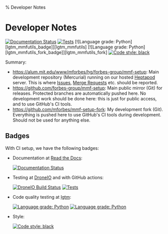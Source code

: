 % Developer Notes

Developer Notes
===============

[![Documentation Status][rtd_badge]][rtd]
[![Tests][ci_badge]][ci]
[![Language grade: Python][lgtm_mmfutils_badge]][lgtm_mmfutils]
[![Language grade: Python][lgtm_mmfutils_fork_badge]][lgtm_mmfutils_fork]
[![Code style: black][black_img]][black]

Summary:

* https://alum.mit.edu/www/mforbes/hg/forbes-group/mmf-setup: Main development
  repository (Mercurial) running on our hosted [Heptapod] server.  This is where
  [Issues](https://alum.mit.edu/www/mforbes/hg/forbes-group/mmf-setup/issues), [Merge
  Requests](https://alum.mit.edu/www/mforbes/hg/forbes-group/mmf-setup/merge_requests)
  etc. should be reported.
* https://github.com/forbes-group/mmf-setup: Main public mirror (Git) for releases.
  Protected branches are automatically pushed here.  No development work should be done
  here: this is just for public access, and to use GitHub's CI tools.
* https://github.com/mforbes/mmf-setup-fork: My development fork (Git).  Everything
  is pushed here to use GitHub's CI tools during development.  Should not be used for
  anything else.
  
## Badges

With CI setup, we have the following badges:

* Documentation at [Read the Docs](https://readthedocs.org):

    [![Documentation Status][rtd_badge]][rtd]

* Testing at [DroneIO](https://cloud.drone.io) and with GitHub actions:
    
    [![DroneIO Build Status][drone_badge]][drone]
    [![Tests][ci_badge]][ci]

* Code quality testing at [lgtm](https://lgtm.com):

    [![Language grade: Python][lgtm_mmf-setup_badge]][lgtm_mmf-setup]
    [![Language grade: Python][lgtm_mmf-setup_fork_badge]][lgtm_mmf-setup_fork]

* Style:

    [![Code style: black][black_img]][black]


[rtd_badge]: <https://readthedocs.org/projects/mmf-setup/badge/?version=latest>
[rtd]: <https://mmf-setup.readthedocs.io/en/latest/?badge=latest>


[drone_badge]: <https://cloud.drone.io/api/badges/forbes-group/mmf-setup/status.svg>
[drone]: https://cloud.drone.io/forbes-group/mmf-setup
[ci_badge]: <https://github.com/mforbes/mmf-setup-fork/actions/workflows/tests.yml/badge.svg?branch=topic%2F0.6.0%2Fgithub_ci>
[ci]: <https://github.com/mforbes/mmf-setup-fork/actions/workflows/tests.yml>

[black]: https://github.com/psf/black
[black_img]: https://img.shields.io/badge/code%20style-black-000000.svg


[lgtm_mmf-setup]: <https://lgtm.com/projects/g/forbes-group/mmf-setup/context:python>
[lgtm_mmf-setup_badge]: <https://img.shields.io/lgtm/grade/python/g/forbes-group/mmf-setup.svg?logo=lgtm&logoWidth=18>

[lgtm_mmf-setup_fork]: <https://lgtm.com/projects/g/forbes-group/mmf-setup/context:python>
[lgtm_mmf-setup_fork_badge]: <https://img.shields.io/lgtm/grade/python/g/mforbes/mmf-setup-fork.svg?logo=lgtm&logoWidth=18> 

<!-- Links -->
[Nox]: <https://nox.thea.codes> "Nox: Flexible test automation"
[Hypermodern Python]: <https://cjolowicz.github.io/posts/hypermodern-python-01-setup/> "Hypermodern Python"
[`pyenv`]: <https://github.com/pyenv/pyenv> "Simple Python Version Management: pyenv"
[`minconda`]: <https://docs.conda.io/en/latest/miniconda.html> "Miniconda"
[Conda]: <https://docs.conda.io> "Conda"
[Heptapod]: <https://heptapod.net> "Heptapod website"
[pytest]: <https://docs.pytest.org> "pytest"
